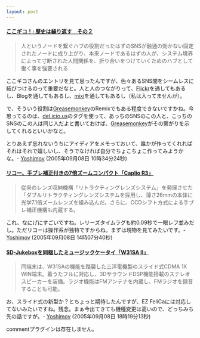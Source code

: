 ```yaml
---
layout: post
---
```

<h4><a href="http://kokogiko.net/m/archives/001167.html">ここギコ！: 歴史は繰り返す　その２</a></h4>
<blockquote><p>人というノードを繋ぐハブの役割だったはずのSNSが融通の効かない固定されたノードに成り上がり、本来ノードであるはずの人が、システム境界によって寸断された人間関係を、折り合いをつけていくためのハブとして働く事を強要される</p>
</blockquote>
<p>ここギコさんのエントリを見て思ったんですが、色々あるSNS間をシームレスに結びつけるのって重要だなと。人と人のつながりって、<a href="http://flickr.com/">Flickr</a>を通してもあるし、Blogを通してもあるし、<a href="http://mixi.jp">mixi</a>を通してもあるし（私は入ってませんが）。</p>
<p>で、そういう役割は<a href="http://greasemonkey.mozdev.org/">Greasemonkey</a>のRemixでもある程度できないですかね。今思ってるのは、<a href="http://delicious.com/">del.icio.us</a>のタグを使って、あっちのSNSのこの人と、こっちのSNSのこの人は同じ人だよと書いておけば、<a href="http://greasemonkey.mozdev.org/">Greasemonkey</a>がその繋がりを示してくれるといいかなと。</p>
<p>とりあえず忘れないうちにアイディアをメモっておいて、誰かが作ってくれればそれはそれで嬉しいし、そうでなければ自分でちょこちょこ作ってみようかな。- <a href="/?page=Yoshimov" class="wikipage">Yoshimov</a> (2005年09月08日 10時34分24秒)</p>
<h4><a href="http://dc.watch.impress.co.jp/cda/compact/2005/09/07/2240.html">リコー、手ブレ補正付きの7倍ズームコンパクト「Caplio R3」</a></h4>
<blockquote><p>従来のレンズ収納機構「リトラクティングレンズシステム」を発展させた「ダブルリトラクティングレンズシステムを採用し、薄さ26mmの本体に光学7.1倍ズームレンズを組み込んだ。さらに、CCDシフト方式による手ブレ補正機構も内蔵する。</p>
</blockquote>
<p>これ、なにげにすごいですね。レリーズタイムラグも約0.09秒で一眼レフ並みだし。ただリコーは操作系が独特ですからね。まずは現物を見てみたいです。- <a href="/?page=Yoshimov" class="wikipage">Yoshimov</a> (2005年09月08日 14時07分40秒)</p>
<h4><a href="http://k-tai.impress.co.jp/cda/article/news_toppage/25570.html">SD-Jukeboxを同梱したミュージックケータイ「W31SA II」</a></h4>
<blockquote><p>同端末は、W31SAの機能を踏襲した三洋電機製のスライド式CDMA 1X WIN端末。着うたフルに対応し、3DサラウンドDSP機能搭載のステレオスピーカーを装備。ラジオ機能はFMアンテナを内蔵し、FMラジオを録音することも可能。</p>
</blockquote>
<p>お、スライド式の新型か？とちょっと期待したんですが、EZ FeliCaには対応してないみたいですね。残念。まぁ今出てきても機種変更は高いので、どっちみち先の話ですが。- <a href="/?page=Yoshimov" class="wikipage">Yoshimov</a> (2005年09月08日 18時19分13秒)</p>
<p><span class="error">commentプラグインは存在しません。</span> </p>
